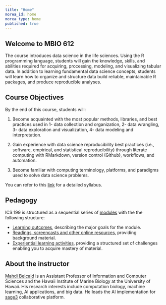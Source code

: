 ```yaml
---
title: "Home"
morea_id: home
morea_type: home
published: true
---
```


## Welcome to MBIO 612


The course introduces data science in the life sciences. Using the R programming language, students will gain the knowledge, skills, and abilities required for acquiring, processing, modeling, and visualizing tabular data. In addition to learning fundamental data science concepts, students will learn how to organize and structure data build reliable, maintainable R packages, and produce reproducible analyses. 

## Course Objectives


By the end of this course, students will:

  1. Become acquainted with the most popular methods, libraries, and
  best practices used in 1- data collection and organization, 2- data
  wrangling, 3- data exploration and visualization, 4- data modeling
  and interpretation.

  2. Gain experience with data science reproducibility best practices
  (i.e., software, empirical, and statistical reproducibility) through
  literate computing with RMarkdown, version control (Github),
  workflows, and automation.

  3. Become familiar with computing terminology, platforms, and
  paradigms used to solve data science problems.

You can refer to this [link](https://docs.google.com/document/d/12GSr5Nstd1YhYTAs-hNX7041sUj0D2PUPWUy2g8wt3Y/edit?usp=sharing) for a detailed syllabus.

## Pedagogy

ICS 199 is structured as a sequential series of [modules](/modules) with the the following structure:

  * [Learning outcomes](/outcomes), describing the major goals for the module.
  * [Readings, screencasts and other online resources](/readings), providing background material.
  * [Experiential learning activities](/experiences), providing a structured set of challenges enabling you to acquire mastery of material.
  
## About the instructor

[Mahdi Belcaid]() is an Assistant Professor of Information and Computer Sciences and the Hawaii Institute of Marine Biology at the University of Hawaii. His research interests include computation biology, machine learning, AI applications, and big data. He leads the AI implementation for [sage3](https://sage3.sagecommons.org/) collaborative platform.

